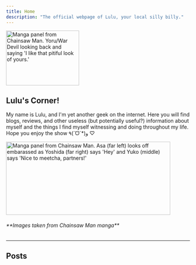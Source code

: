 ```yaml
---
title: Home
description: "The official webpage of Lulu, your local silly billy."
---
```

<img
  id="foxy"
  src="/images/yoru_pitiful.jpg"
  alt="Manga panel from Chainsaw Man. Yoru/War Devil looking back and saying 'I like that pitiful look of yours.'" width=200 height=150>

## Lulu's Corner!

My name is Lulu, and I'm yet another geek on the internet. Here you will find blogs, reviews, and other useless (but potentially useful?) information about myself and the things I find myself witnessing and doing throughout my life. Hope you enjoy the show ٩(ˊᗜˋ*)و ♡

<img src="/images/asa_yuko_yoshida.avif" alt="Manga panel from Chainsaw Man. Asa (far left) looks off embarassed as Yoshida (far right) says 'Hey' and Yuko (middle) says 'Nice to meetcha, partners!'" width=450 height=200>

<h6>**Images taken from Chainsaw Man manga**</h6>

---

## Posts
